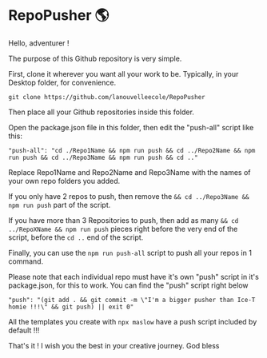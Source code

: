 # RepoPusher 🌎

Hello, adventurer !

The purpose of this Github repository is very simple.

First, clone it wherever you want all your work to be. Typically, in your Desktop folder, for convenience.

```
git clone https://github.com/lanouvelleecole/RepoPusher
```

Then place all your Github repositories inside this folder.

Open the package.json file in this folder, then edit the "push-all" script like this:

```
"push-all": "cd ./Repo1Name && npm run push && cd ../Repo2Name && npm run push && cd ../Repo3Name && npm run push && cd .."
```

Replace Repo1Name and Repo2Name and Repo3Name with the names of your own repo folders you added.

If you only have 2 repos to push, then remove the ```&& cd ../Repo3Name && npm run push``` part of the script.

If you have more than 3 Repositories to push, then add as many ```&& cd ../RepoXName && npm run push``` pieces right before the very end of the script, before the ```cd ..``` end of the script.

Finally, you can use the ```npm run push-all``` script to push all your repos in 1 command.

Please note that each individual repo must have it's own "push" script in it's package.json, for this to work. You can find the "push" script right below

```
"push": "(git add . && git commit -m \"I'm a bigger pusher than Ice-T homie !!!\" && git push) || exit 0"
```

All the templates you create with ```npx maslow``` have a push script included by default !!!

That's it ! I wish you the best in your creative journey. God bless